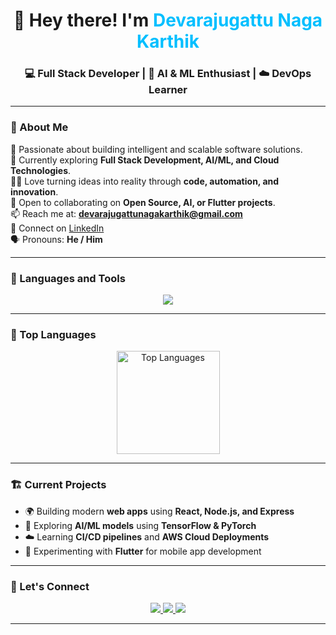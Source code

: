 <h1 align="center">👋 Hey there! I'm <span style="color:#00BFFF;">Devarajugattu Naga Karthik</span></h1>
<h3 align="center">💻 Full Stack Developer | 🧠 AI & ML Enthusiast | ☁️ DevOps Learner</h3>

---

### 🧩 About Me  

🚀 Passionate about building intelligent and scalable software solutions.  
🎯 Currently exploring **Full Stack Development, AI/ML, and Cloud Technologies**.  
🧑‍💻 Love turning ideas into reality through **code, automation, and innovation**.  
🤝 Open to collaborating on **Open Source, AI, or Flutter projects**.  
📫 Reach me at: **devarajugattunagakarthik@gmail.com**  
🔗 Connect on [LinkedIn](https://www.linkedin.com/in/devarajugattu-naga-karthik)  
🗣️ Pronouns: **He / Him**  

---

### 🧠 Languages and Tools  

<p align="center">
  <img src="https://skillicons.dev/icons?i=python,java,flutter,js,ts,html,css,react,nodejs,express,mysql,postgresql,mongodb,git,github,linux,aws,docker,tensorflow,pytorch&theme=dark" />
</p>

---


### 🌟 Top Languages  

<p align="center">
  <img src="https://github-readme-stats.vercel.app/api/top-langs/?username=Devarajugattu-Naga-Karthik&layout=compact&theme=tokyonight" alt="Top Languages" height="165"/>
</p>

---

### 🏗️ Current Projects  
- 🌍 Building modern **web apps** using **React, Node.js, and Express**  
- 🤖 Exploring **AI/ML models** using **TensorFlow & PyTorch**  
- ☁️ Learning **CI/CD pipelines** and **AWS Cloud Deployments**  
- 📱 Experimenting with **Flutter** for mobile app development  

---

### 💬 Let's Connect  

<p align="center">
  <a href="https://www.linkedin.com/in/devarajugattu-naga-karthik">
    <img src="https://img.shields.io/badge/LinkedIn-0077B5?style=for-the-badge&logo=linkedin&logoColor=white" />
  </a>
  <a href="mailto:devarajugattunagakarthik@gmail.com">
    <img src="https://img.shields.io/badge/Gmail-D14836?style=for-the-badge&logo=gmail&logoColor=white" />
  </a>
  <a href="https://github.com/Devarajugattu-Naga-Karthik">
    <img src="https://img.shields.io/badge/GitHub-181717?style=for-the-badge&logo=github&logoColor=white" />
  </a>
</p>

---

